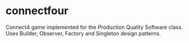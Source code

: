 connectfour
===========

Connect4 game implemented for the Production Quality Software class. Uses Builder, Observer, Factory and Singleton design patterns.
